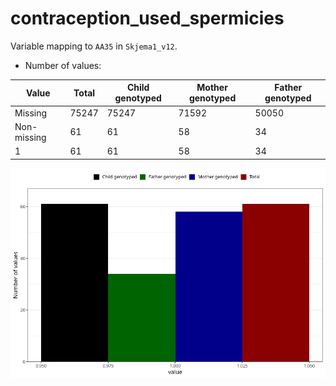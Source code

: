# contraception_used_spermicies
Variable mapping to `AA35` in `Skjema1_v12`.
- Number of values:

| Value | Total | Child genotyped | Mother genotyped | Father genotyped |
| ----- | ----- | --------------- | ---------------- | ---------------- |
| Missing | 75247 | 75247 | 71592 | 50050 |
| Non-missing | 61 | 61 | 58 | 34 |
| 1 | 61 | 61 | 58 | 34 |



![](contraception_used_spermicies_n.png)




